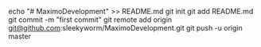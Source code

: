 echo "# MaximoDevelopment" >> README.md
git init
git add README.md
git commit -m "first commit"
git remote add origin git@github.com:sleekyworm/MaximoDevelopment.git
git push -u origin master
